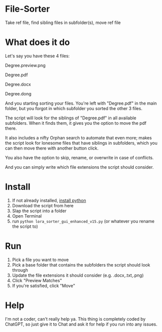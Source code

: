 # File-Sorter
Take ref file, find sibling files in subfolder(s), move ref file

# What does it do

Let's say you have these 4 files:

Degree.preview.png

Degree.pdf

Degree.docx

Degree.dong

And you starting sorting your files. You're left with "Degree.pdf" in the main folder, but you forgot in which subfolder you sorted the other 3 files.

The script will look for the siblings of "Degree.pdf" in all available subfolders. When it finds them, it gives you the option to move the pdf there.

It also includes a nifty Orphan search to automate that even more; makes the script look for lonesome files that have siblings in subfolders, which you can then move there with another button click.

You also have the option to skip, rename, or overwrite in case of conflicts.

And you can simply write which file extensions the script should consider.

# Install

1. If not already installed, [install python](https://www.python.org/downloads/)
2. Download the script from here
3. Slap the script into a folder
4. Open Terminal
5. run ```python lora_sorter_gui_enhanced_v15.py``` (or whatever you rename the script to)

# Run

1. Pick a file you want to move
2. Pick a base folder that contains the subfolders the script should look through
3. Update the file extensions it should consider (e.g. .docx,.txt,.png)
4. Click "Preview Matches"
5. If you're satisfied, click "Move"

# Help

I'm not a coder, can't really help ya. This thing is completely coded by ChatGPT, so just give it to Chat and ask it for help if you run into any issues.
